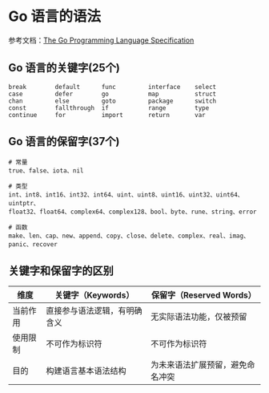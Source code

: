 # Go 语言的语法

参考文档：[The Go Programming Language Specification](https://go.dev/ref/spec#Types)

## Go 语言的关键字(25个)

```
break        default      func         interface    select
case         defer        go           map          struct
chan         else         goto         package      switch
const        fallthrough  if           range        type
continue     for          import       return       var
```

## Go 语言的保留字(37个)

```
# 常量
true、false、iota、nil

# 类型
int、int8、int16、int32、int64、uint、uint8、uint16、uint32、uint64、uintptr、
float32、float64、complex64、complex128、bool、byte、rune、string、error

# 函数
make、len、cap、new、append、copy、close、delete、complex、real、imag、panic、recover
```

## 关键字和保留字的区别

维度 | 关键字（Keywords） | 保留字（Reserved Words）
-|-|-
当前作用 | 直接参与语法逻辑，有明确含义 | 无实际语法功能，仅被预留
使用限制 | 不可作为标识符 | 不可作为标识符
目的 | 构建语言基本语法结构 | 为未来语法扩展预留，避免命名冲突
